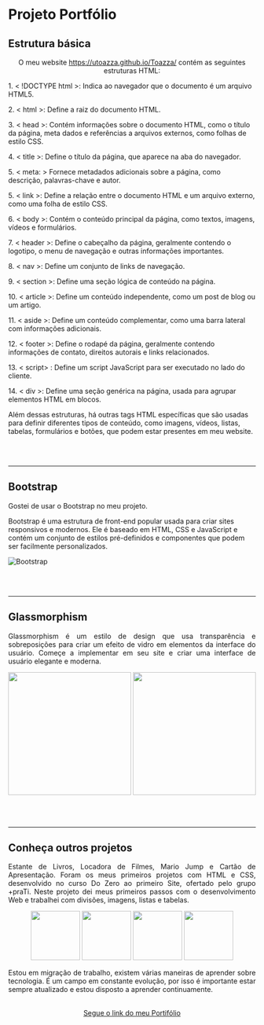 # Projeto Portfólio

## Estrutura básica

<p align="center"> O meu website <a href="https://utoazza.github.io/Toazza/">https://utoazza.github.io/Toazza/</a> contém as seguintes estruturas HTML:</p>

<p>1. < !DOCTYPE html >: Indica ao navegador que o documento é um arquivo HTML5.</p>

<p>2.  < html >: Define a raiz do documento HTML.</p>

<p>3.  < head >: Contém informações sobre o documento HTML, como o título da página, meta dados e referências a arquivos externos, como folhas de estilo CSS.</p>

<p>4.  < title >: Define o título da página, que aparece na aba do navegador.</p>

<p>5.  < meta: > Fornece metadados adicionais sobre a página, como descrição, palavras-chave e autor.</p>

<p>5.  < link >: Define a relação entre o documento HTML e um arquivo externo, como uma folha de estilo CSS.</p>

<p>6.  < body >: Contém o conteúdo principal da página, como textos, imagens, vídeos e formulários.</p>

<p>7.  < header >: Define o cabeçalho da página, geralmente contendo o logotipo, o menu de navegação e outras informações importantes.</p>

<p>8.  < nav >: Define um conjunto de links de navegação.</p>

<p>9. < section >: Define uma seção lógica de conteúdo na página.</p>

<p>10. < article >: Define um conteúdo independente, como um post de blog ou um artigo.</p>

<p>11. < aside >: Define um conteúdo complementar, como uma barra lateral com informações adicionais.</p>

<p>12. < footer >: Define o rodapé da página, geralmente contendo informações de contato, direitos autorais e links relacionados.</p>

<p>13. < script> : Define um script JavaScript para ser executado no lado do cliente.</p>

<p>14. < div >: Define uma seção genérica na página, usada para agrupar elementos HTML em blocos.</p>

<p> Além dessas estruturas, há outras tags HTML específicas que são usadas para definir diferentes tipos de conteúdo, como imagens, vídeos, listas, tabelas, formulários e botões, que podem estar presentes em meu website.</p>
<br><br>

<hr>

## Bootstrap

<p align= "justify"> Gostei de usar o Bootstrap no meu projeto.

Bootstrap é uma estrutura de front-end popular usada para criar sites responsivos e modernos. Ele é baseado em HTML, CSS e JavaScript e contém um conjunto de estilos pré-definidos e componentes que podem ser facilmente personalizados.</p>

![Bootstrap](https://user-images.githubusercontent.com/95324388/219985932-45ee0316-d4f5-4b1f-9150-5309b355844a.png)


<br><br>

<hr>

## Glassmorphism

<p align= "justify"> Glassmorphism é um estilo de design que usa transparência e sobreposições para criar um efeito de vidro em elementos da interface do usuário.
Começe a implementar em seu site e criar uma interface de usuário elegante e moderna.
</p>

<p float="left" align= "center">
  <img height="250" src="https://user-images.githubusercontent.com/118773074/218563918-b0b15b59-f5f5-4b05-8a0c-e7309192ad2e.png">
  
  <img height="250" src="https://user-images.githubusercontent.com/95324388/219986360-88ffea6c-9f4a-4e84-9208-530f7545f9e1.png">
  

</p>

<br><br>

<hr>

## Conheça outros projetos

<p align= "justify"> Estante de Livros, Locadora de Filmes, Mario Jump e Cartão de Apresentação.
Foram os meus primeiros projetos com HTML e CSS, desenvolvido no curso Do Zero ao primeiro Site, ofertado pelo grupo +praTi. Neste projeto dei meus primeiros passos com o desenvolvimento Web e trabalhei com divisões, imagens, listas e tabelas.</p>


<p float="left" align= "center">
  <img height="100" src="https://user-images.githubusercontent.com/95324388/219987035-18f8392f-31af-4567-8a8a-68bce5758d4c.png">
  <img height="100" src="https://user-images.githubusercontent.com/95324388/219987047-21340d43-2f58-49fa-ad23-d99feb4a9bff.png">
  <img height="100" src="https://user-images.githubusercontent.com/95324388/219987076-0c13eb0e-559c-4752-b6e8-7371e295a977.png">
  <img height="100" src="https://user-images.githubusercontent.com/95324388/219987092-8c5974f8-5524-4679-b880-cd3e648f5c58.png">
  
</p>

<p align= "justify"> Estou em migração de trabalho, existem várias maneiras de aprender sobre tecnologia. É um campo em constante evolução, por isso é importante estar sempre atualizado e estou disposto a aprender continuamente.</p>

</p>
<p align="center">
<a align="center" href="https://utoazza.github.io/Toazza/"> <br>Segue o link do meu Portifólio</a>
</p>

